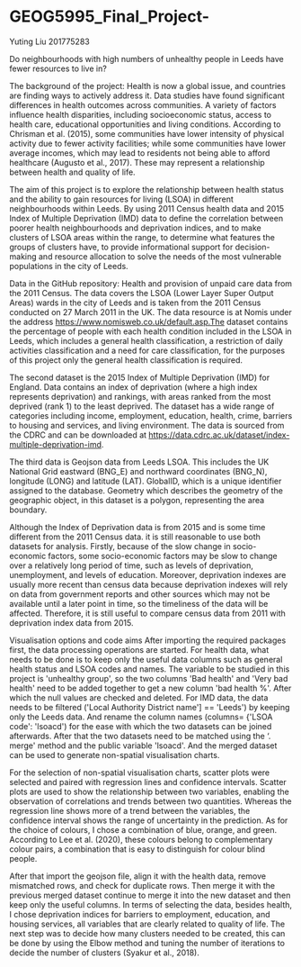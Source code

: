 # GEOG5995_Final_Project-
Yuting Liu 201775283

Do neighbourhoods with high numbers of unhealthy people in Leeds have fewer resources to live in?

The background of the project: 
Health is now a global issue, and countries are finding ways to actively address it. Data studies have found significant differences in health outcomes across communities. A variety of factors influence health disparities, including socioeconomic status, access to health care, educational opportunities and living conditions. According to Chrisman et al. (2015), some communities have lower intensity of physical activity due to fewer activity facilities; while some communities have lower average incomes, which may lead to residents not being able to afford healthcare (Augusto et al., 2017). These may represent a relationship between health and quality of life.

The aim of this project is to explore the relationship between health status and the ability to gain resources for living (LSOA) in different neighbourhoods within Leeds. By using 2011 Census health data and 2015 Index of Multiple Deprivation (IMD) data to define the correlation between poorer health neighbourhoods and deprivation indices, and to make clusters of LSOA areas within the range, to determine what features the groups of clusters have, to provide informational support for decision-making and resource allocation to solve the needs of the most vulnerable populations in the city of Leeds.

Data in the GitHub repository:
Health and provision of unpaid care data from the 2011 Census. The data covers the LSOA (Lower Layer Super Output Areas) wards in the city of Leeds and is taken from the 2011 Census conducted on 27 March 2011 in the UK. The data resource is at Nomis under the address https://www.nomisweb.co.uk/default.asp.The dataset contains the percentage of people with each health condition included in the LSOA in Leeds, which includes a general health classification, a restriction of daily activities classification and a need for care classification, for the purposes of this project only the general health classification is required.

The second dataset is the 2015 Index of Multiple Deprivation (IMD) for England.
Data contains an index of deprivation (where a high index represents deprivation) and rankings, with areas ranked from the most deprived (rank 1) to the least deprived. The dataset has a wide range of categories including income, employment, education, health, crime, barriers to housing and services, and living environment. The data is sourced from the CDRC and can be downloaded at https://data.cdrc.ac.uk/dataset/index-multiple-deprivation-imd.

The third data is Geojson data from Leeds LSOA. This includes the UK National Grid eastward (BNG_E) and northward coordinates (BNG_N), longitude (LONG) and latitude (LAT). GlobalID, which is a unique identifier assigned to the database. Geometry which describes the geometry of the geographic object, in this dataset is a polygon, representing the area boundary.

Although the Index of Deprivation data is from 2015 and is some time different from the 2011 Census data. it is still reasonable to use both datasets for analysis. Firstly, because of the slow change in socio-economic factors, some socio-economic factors may be slow to change over a relatively long period of time, such as levels of deprivation, unemployment, and levels of education. Moreover, deprivation indexes are usually more recent than census data because deprivation indexes will rely on data from government reports and other sources which may not be available until a later point in time, so the timeliness of the data will be affected. Therefore, it is still useful to compare census data from 2011 with deprivation index data from 2015.

Visualisation options and code aims
After importing the required packages first, the data processing operations are started. For health data, what needs to be done is to keep only the useful data columns such as general health status and LSOA codes and names. The variable to be studied in this project is 'unhealthy group', so the two columns 'Bad health' and 'Very bad health' need to be added together to get a new column 'bad health %'. After which the null values are checked and deleted. For IMD data, the data needs to be filtered ('Local Authority District name'] == 'Leeds') by keeping only the Leeds data. And rename the column names (columns= {'LSOA code': 'lsoacd') for the ease with which the two datasets can be joined afterwards. 
After that the two datasets need to be matched using the ‘. merge' method and the public variable 'lsoacd'. And the merged dataset can be used to generate non-spatial visualisation charts.

For the selection of non-spatial visualisation charts, scatter plots were selected and paired with regression lines and confidence intervals. Scatter plots are used to show the relationship between two variables, enabling the observation of correlations and trends between two quantities. Whereas the regression line shows more of a trend between the variables, the confidence interval shows the range of uncertainty in the prediction. As for the choice of colours, I chose a combination of blue, orange, and green. According to Lee et al. (2020), these colours belong to complementary colour pairs, a combination that is easy to distinguish for colour blind people.

After that import the geojson file, align it with the health data, remove mismatched rows, and check for duplicate rows. Then merge it with the previous merged dataset continue to merge it into the new dataset and then keep only the useful columns. In terms of selecting the data, besides health, I chose deprivation indices for barriers to employment, education, and housing services, all variables that are clearly related to quality of life. The next step was to decide how many clusters needed to be created, this can be done by using the Elbow method and tuning the number of iterations to decide the number of clusters (Syakur et al., 2018). 
